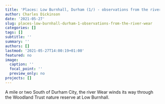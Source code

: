 ```yaml
---
title: 'Places: Low Burnhall, Durham (1/) - observations from the river Wear'
author: Charles Dickinson
date: '2021-05-27'
slug: places-low-burnhall-durham-1-observations-from-the-river-wear
categories: []
tags: []
subtitle: ''
summary: ''
authors: []
lastmod: '2021-05-27T14:00:19+01:00'
featured: no
image:
  caption: ''
  focal_point: ''
  preview_only: no
projects: []
---
```

A mile or two South of Durham City, the river Wear winds its way through the Woodland Trust nature reserve at Low Burnhall.
